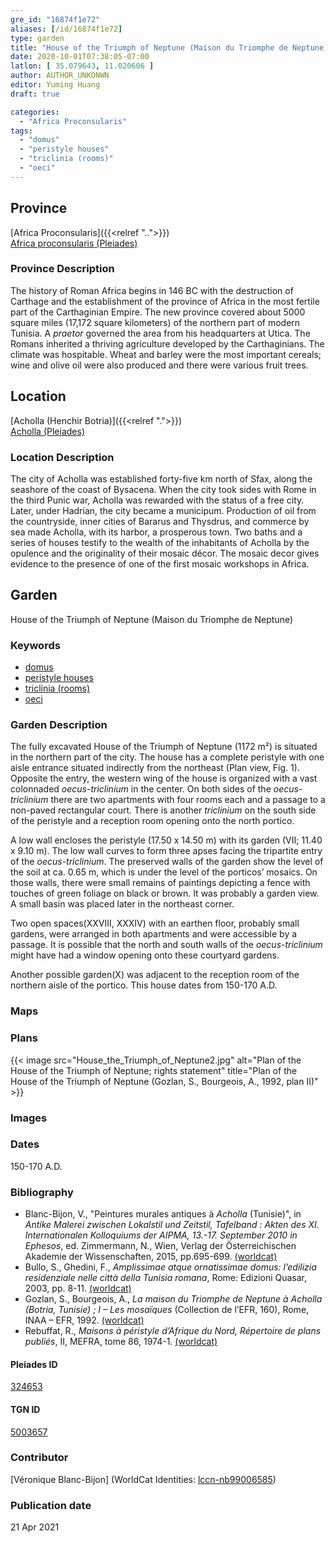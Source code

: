 ```yaml
---
gre_id: "16874f1e72"
aliases: [/id/16874f1e72]
type: garden
title: "House of the Triumph of Neptune (Maison du Triomphe de Neptune)"
date: 2020-10-01T07:38:05-07:00
latlon: [ 35.079643, 11.020606 ]
author: AUTHOR_UNKONWN
editor: Yuming Huang
draft: true

categories:
  - "Africa Proconsularis"
tags:
  - "domus"
  - "peristyle houses"
  - "triclinia (rooms)"
  - "oeci"
---
```


## Province
[Africa Proconsularis]({{<relref "..">}}) \
[Africa proconsularis (Pleiades)](https://pleiades.stoa.org/places/991341)

### Province Description
The history of Roman Africa begins in 146 BC with the destruction of Carthage and the establishment of the province of Africa in the most fertile part of the Carthaginian Empire.  The new province covered about 5000 square miles (17,172 square kilometers) of the northern part of modern Tunisia.  A *praetor* governed the area from his headquarters at Utica.  The Romans inherited a thriving agriculture developed by the Carthaginians.  The climate was hospitable.  Wheat and barley were the most important cereals; wine and olive oil were also produced and there were various fruit trees.

## Location

[Acholla (Henchir Botria)]({{<relref ".">}}) \
[Acholla (Pleiades)](https://pleiades.stoa.org/places/324653)

### Location Description
The city of Acholla was established forty-five km north of Sfax, along the seashore of the coast of Bysacena. When the city took sides with Rome in the third Punic war, Acholla was rewarded with the status of a free city. Later, under Hadrian, the city became a municipum. Production of oil from the countryside, inner cities of Bararus and Thysdrus, and commerce by sea made Acholla, with its harbor, a prosperous town.  Two baths and a series of houses testify to the wealth of the inhabitants of Acholla by the opulence and the originality of their mosaic décor. The mosaic decor gives evidence to the presence of one of the first mosaic workshops in Africa.  

<!--## Sublocation-->

<!--
[AREA WITHIN LOCATION, LIKE “PALATINE HILL”](GEOREFERENCE LINK)
A sublocation is any area larger than an individual garden, but located within a location. I would always try to include a link to a controlled vocabulary here if possible. This ID may well be different from the Garden ID, e.g., Pompeii versus a Garden in one of the houses which has its own Pleiades ID.
-->

<!--### Sublocation Description-->

<!-- DESCRIPTION -->

## Garden
House of the Triumph of Neptune (Maison du Triomphe de Neptune)

### Keywords
- [domus](http://vocab.getty.edu/page/aat/300005506)
- [peristyle houses](http://vocab.getty.edu/page/aat/300005452)
- [triclinia (rooms)](http://vocab.getty.edu/page/aat/300004359)
- [oeci](http://vocab.getty.edu/page/aat/300080791)

### Garden Description
The fully excavated House of the Triumph of Neptune (1172 m²) is situated in the northern part of the city.  The house has a complete peristyle with one aisle entrance situated indirectly from the northeast (Plan view, Fig. 1).  Opposite the entry, the western wing of the house is organized with a vast colonnaded *oecus-triclinium* in the center.  On both sides of the *oecus-triclinium* there are two apartments with four rooms each and a passage to a non-paved rectangular court.  There is another *triclinium* on the south side of the peristyle and a reception room opening onto the north portico.

A low wall encloses the peristyle (17.50 x 14.50 m) with its garden (VII; 11.40 x 9.10 m).  The low wall curves to form three apses facing the tripartite entry of the *oecus-triclinium*.  The preserved walls of the garden show the level of the soil at ca. 0.65 m, which is under the level of the porticos’ mosaics.  On those walls, there were small remains of paintings depicting a fence with touches of green foliage on black or brown.  It was probably a garden view.  A small basin was placed later in the northeast corner.

Two open spaces(XXVIII, XXXIV) with an earthen floor, probably small gardens, were arranged in both apartments and were accessible by a passage.  It is possible that the north and south walls of the *oecus-triclinium* might have had a window opening onto these courtyard gardens.

Another possible garden(X) was adjacent to the reception room of the northern aisle of the portico.  This house dates from 150-170 A.D.



### Maps

<!--
{{< image src="FILENAME" alt="ALT_TEXT" title="CAPTION" >}}
-->

### Plans
{{< image src="House_the_Triumph_of_Neptune2.jpg" alt="Plan of  the House of the Triumph of Neptune; rights statement" title="Plan of  the House of the Triumph of Neptune (Gozlan, S., Bourgeois, A., 1992, plan II)" >}}

### Images

<!--
{{< image src="FILENAME" alt="ALT_TEXT" title="CAPTION" >}}
-->

### Dates
150-170 A.D.

### Bibliography
- Blanc-Bijon, V., "Peintures murales antiques à *Acholla* (Tunisie)", in *Antike Malerei zwischen Lokalstil und Zeitstil, Tafelband : Akten des XI. Internationalen Kolloquiums der AIPMA, 13.-17. September 2010 in Ephesos*, ed. Zimmermann, N., Wien, Verlag der Österreichischen Akademie der Wissenschaften, 2015, pp.695-699. [(worldcat)](http://www.worldcat.org/oclc/1030820977)
- Bullo, S., Ghedini, F., *Amplissimae atque ornatissimae domus: l’edilizia residenziale nelle città della Tunisia romana*, Rome: Edizioni Quasar, 2003, pp. 8-11. [(worldcat)](http://www.worldcat.org/oclc/989088620)
- Gozlan, S., Bourgeois, A., *La maison du Triomphe de Neptune à Acholla (Botria, Tunisie) ; I – Les mosaïques* (Collection de l’EFR, 160), Rome, INAA – EFR, 1992. [(worldcat)](http://www.worldcat.org/oclc/860317924)
- Rebuffat, R., *Maisons à péristyle d’Afrique du Nord, Répertoire de plans publiés*, II, MEFRA, tome 86, 1974-1. [(worldcat)](http://www.worldcat.org/oclc/1069174087)



<!--#### Periodo ID-->

<!-- [PERIODO_ID](https://pleiades.stoa.org/places/PLEIADES_ID) -->

#### Pleiades ID
[324653](https://pleiades.stoa.org/places/324653)

#### TGN ID
[5003657](http://vocab.getty.edu/page/tgn/5003657)

### Contributor
[Véronique Blanc-Bijon] (WorldCat Identities: [lccn-nb99006585](http://worldcat.org/identities/lccn-nb99006585/))

### Publication date

21 Apr 2021

<!--### Related articles
[House of Asinus Rufinus (Maison d'Asinus Rufinus)]({{<relref "house_of_asinus_rufinus.md">}})
-->
